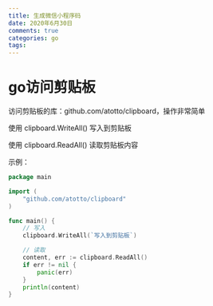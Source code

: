 ```yaml
---
title: 生成微信小程序码
date: 2020年6月30日
comments: true
categories: go
tags:
---
```


# go访问剪贴板

访问剪贴板的库：github.com/atotto/clipboard，操作非常简单

<!--more-->

使用 clipboard.WriteAll() 写入到剪贴板

使用 clipboard.ReadAll() 读取剪贴板内容

示例：

```go
package main

import (
    "github.com/atotto/clipboard"
)

func main() {
	// 写入
    clipboard.WriteAll(`写入到剪贴板`)

    // 读取
    content, err := clipboard.ReadAll()
    if err != nil {
        panic(err)
    }
    println(content)
}
```